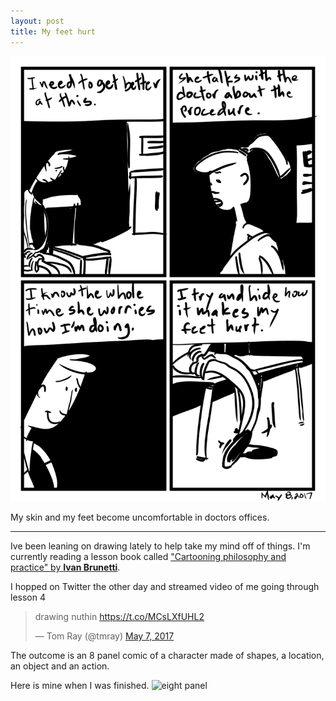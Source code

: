 ```yaml
---
layout: post
title: My feet hurt
---
```

![My feet hurt](/public/images/may-8-2017-comic.png)

My skin and my feet become uncomfortable in doctors offices.

---

Ive been leaning on drawing lately to help take my mind off of things. I'm currently reading a lesson book called ["Cartooning philosophy and practice" by **Ivan Brunetti**](http://amzn.to/2qjhjBH). 

I hopped on Twitter the other day and streamed video of me going through lesson 4

<blockquote class="twitter-tweet" data-lang="en"><p lang="en" dir="ltr">drawing nuthin <a href="https://t.co/MCsLXfUHL2">https://t.co/MCsLXfUHL2</a></p>&mdash; Tom Ray (@tmray) <a href="https://twitter.com/tmray/status/861307969119453185">May 7, 2017</a></blockquote>
<script async src="//platform.twitter.com/widgets.js" charset="utf-8"></script>

The outcome is an 8 panel comic of a character made of shapes, a location, an object and an action.

Here is mine when I was finished. 
![eight panel](http://img07.deviantart.net/ddcc/i/2017/128/1/2/8_panel_lesson_by_tmray-db8jfz9.jpg)

